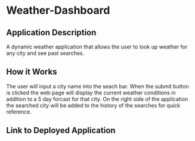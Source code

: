 # Weather-Dashboard

## Application Description

A dynamic weather application that allows the user to look up weather for any city and see past searches.

## How it Works

The user will input a city name into the seach bar. When the submit button is clicked the web page will display the current weather conditions in addition to a 5 day forcast for that city. On the right side of the application the searched city will be added to the history of the searches for quick reference.

## Link to Deployed Application


